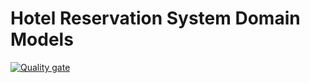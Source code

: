 # Hotel Reservation System Domain Models


[![Quality gate](https://sonarcloud.io/api/project_badges/quality_gate?project=arghyagiri_hotel-reservation-system-models)](https://sonarcloud.io/summary/new_code?id=arghyagiri_hotel-reservation-system-models)